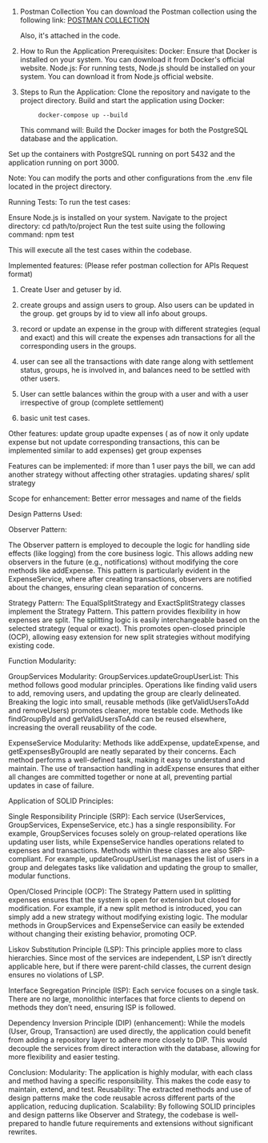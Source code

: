 1. Postman Collection
    You can download the Postman collection using the following link: 
    [POSTMAN COLLECTION](https://api.postman.com/collections/38487212-7e5f47a5-4a5e-438d-9354-b98004c771cb?access_key=PMAT-01J8C44C837Q96929P50B0YAHY)

    Also, it's attached in the code.

2. How to Run the Application
   Prerequisites:
    Docker: Ensure that Docker is installed on your system. You can download it from Docker's official website.
    Node.js: For running tests, Node.js should be installed on your system. You can download it from Node.js official website.


3. Steps to Run the Application:
    Clone the repository and navigate to the project directory.
    Build and start the application using Docker:

            docker-compose up --build

    This command will:
    Build the Docker images for both the PostgreSQL database and the application.

Set up the containers with PostgreSQL running on port 5432 and the application running on port 3000.

Note: You can modify the ports and other configurations from the .env file located in the project directory.

Running Tests:
To run the test cases:

Ensure Node.js is installed on your system.
Navigate to the project directory:
    cd path/to/project
Run the test suite using the following command:
    npm test
  
This will execute all the test cases within the codebase.



Implemented features: (Please refer postman collection for APIs Request format)

1. Create User and getuser by id.
2. create groups and assign users to group. Also users can be updated in the group. get groups by id to view all info about      groups.

3. record or update an expense in the group with different strategies (equal and exact) and this will create the expenses adn transactions for all the corresponding users in the groups.

4. user can see all the transactions with date range  along with settlement status, groups,  he is involved in, and balances need to be settled with other users.

5. User can settle balances within the group with a user and with a user irrespective of group (complete settlement)

6. basic unit test cases.

Other features:
 update group
 upadte expenses ( as of now it only update expense but not update corresponding transactions, this can be implemented similar to add expenses)
 get group expenses
 
Features can be implemented:
 if more than 1 user pays the bill, we can add another strategy without affecting other stratagies.
 updating shares/ split strategy  



Scope for enhancement:
 Better error messages and name of the fields

Design Patterns Used:

Observer Pattern:

The Observer pattern is employed to decouple the logic for handling side effects (like logging) from the core business logic. This allows adding new observers in the future (e.g., notifications) without modifying the core methods like addExpense.
This pattern is particularly evident in the ExpenseService, where after creating transactions, observers are notified about the changes, ensuring clean separation of concerns.


Strategy Pattern:
The EqualSplitStrategy and ExactSplitStrategy classes implement the Strategy Pattern. This pattern provides flexibility in how expenses are split. The splitting logic is easily interchangeable based on the selected strategy (equal or exact). This promotes open-closed principle (OCP), allowing easy extension for new split strategies without modifying existing code.



Function Modularity:

GroupServices Modularity:
GroupServices.updateGroupUserList: This method follows good modular principles. Operations like finding valid users to add, removing users, and updating the group are clearly delineated. Breaking the logic into small, reusable methods (like getValidUsersToAdd and removeUsers) promotes cleaner, more testable code.
Methods like findGroupById and getValidUsersToAdd can be reused elsewhere, increasing the overall reusability of the code.


ExpenseService Modularity:
Methods like addExpense, updateExpense, and getExpensesByGroupId are neatly separated by their concerns. Each method performs a well-defined task, making it easy to understand and maintain.
The use of transaction handling in addExpense ensures that either all changes are committed together or none at all, preventing partial updates in case of failure.



Application of SOLID Principles:

Single Responsibility Principle (SRP):
Each service (UserServices, GroupServices, ExpenseService, etc.) has a single responsibility. For example, GroupServices focuses solely on group-related operations like updating user lists, while ExpenseService handles operations related to expenses and transactions.
Methods within these classes are also SRP-compliant. For example, updateGroupUserList manages the list of users in a group and delegates tasks like validation and updating the group to smaller, modular functions.


Open/Closed Principle (OCP):
The Strategy Pattern used in splitting expenses ensures that the system is open for extension but closed for modification. For example, if a new split method is introduced, you can simply add a new strategy without modifying existing logic.
The modular methods in GroupServices and ExpenseService can easily be extended without changing their existing behavior, promoting OCP.

Liskov Substitution Principle (LSP):
This principle applies more to class hierarchies. Since most of the services are independent, LSP isn’t directly applicable here, but if there were parent-child classes, the current design ensures no violations of LSP.

Interface Segregation Principle (ISP):
Each service focuses on a single task. There are no large, monolithic interfaces that force clients to depend on methods they don’t need, ensuring ISP is followed.


Dependency Inversion Principle (DIP) (enhancement):
While the models (User, Group, Transaction) are used directly, the application could benefit from adding a repository layer to adhere more closely to DIP. This would decouple the services from direct interaction with the database, allowing for more flexibility and easier testing.


Conclusion:
Modularity: The application is highly modular, with each class and method having a specific responsibility. This makes the code easy to maintain, extend, and test.
Reusability: The extracted methods and use of design patterns make the code reusable across different parts of the application, reducing duplication.
Scalability: By following SOLID principles and design patterns like Observer and Strategy, the codebase is well-prepared to handle future requirements and extensions without significant rewrites.





